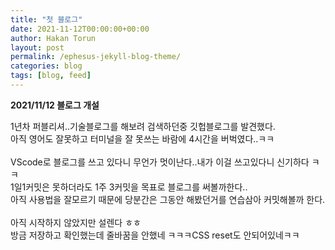 ```yaml
---
title: "첫 블로그"
date: 2021-11-12T00:00:00+00:00
author: Hakan Torun
layout: post
permalink: /ephesus-jekyll-blog-theme/
categories: blog
tags: [blog, feed]
---
```


**2021/11/12 블로그 개설**

1년차 퍼블리셔..기술블로그를 해보려 검색하던중 깃헙블로그를 발견했다.<br>
아직 영어도 잘못하고 터미널을 잘 못쓰는 바람에 4시간을 버벅였다..ㅋㅋ<br>
<br>
VScode로 블로그를 쓰고 있다니 무언가 멋이난다..내가 이걸 쓰고있다니 신기하다 ㅋㅋ<br>
1일1커밋은 못하더라도 1주 3커밋을 목표로 블로그를 써볼까한다..<br>
아직 사용법을 잘모르기 때문에 당분간은 그동안 해봤던거를 연습삼아 커밋해볼까 한다.<br>
<br>
아직 시작하지 않았지만 설렌다 ㅎㅎ<br>
방금 저장하고 확인했는데 줄바꿈을 안했네 ㅋㅋㅋCSS reset도 안되어있네ㅋㅋ
